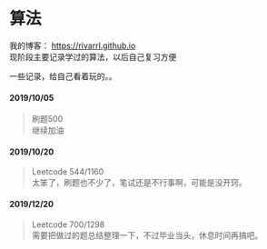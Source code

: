 # 算法

我的博客： https://rivarrl.github.io  
现阶段主要记录学过的算法，以后自己复习方便  

一些记录，给自己看着玩的。。

#### 2019/10/05
> 刷题500  
> 继续加油

#### 2019/10/20
> Leetcode 544/1160  
> 太笨了，刷题也不少了，笔试还是不行事啊，可能是没开窍。

#### 2019/12/20
> Leetcode 700/1298  
> 需要把做过的题总结整理一下，不过毕业当头，休息时间再搞吧。


